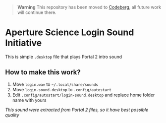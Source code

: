 > **Warning**
> This repository has been moved to [Codeberg](https://codeberg.org/daudix-UFO/Aperture-Science-Login-Sound-Initiative), all future work will continue there.

# Aperture Science Login Sound Initiative

This is simple `.desktop` file that plays Portal 2 intro sound

## How to make this work?

1. Move `login.wav` to `~/.local/share/sounds`
2. Move `login-sound.desktop` to `.config/autostart`
3. Edit `.config/autostart/login-sound.desktop` and replace home folder name with yours

_This sound were extracted from Portal 2 files, so it have best possible quality_
